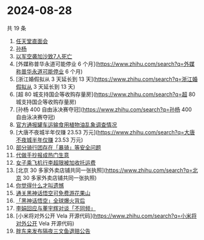 # 2024-08-28

共 19 条

<!-- BEGIN ZHIHUSEARCH -->
<!-- 最后更新时间 Wed Aug 28 2024 16:09:26 GMT+0800 (China Standard Time) -->
1. [任天堂直面会](https://www.zhihu.com/search?q=任天堂直面会)
1. [孙杨](https://www.zhihu.com/search?q=孙杨)
1. [以军空袭加沙致7人死亡](https://www.zhihu.com/search?q=以军空袭加沙致7人死亡)
1. [外媒称普华永道可能停业 6 个月](https://www.zhihu.com/search?q=外媒称普华永道可能停业 6 个月)
1. [浙江婚假拟从 3 天延长到 13 天](https://www.zhihu.com/search?q=浙江婚假拟从 3 天延长到 13 天)
1. [超 80 城支持国企等收购存量房](https://www.zhihu.com/search?q=超 80 城支持国企等收购存量房)
1. [孙杨 400 自由泳决赛夺冠](https://www.zhihu.com/search?q=孙杨 400 自由泳决赛夺冠)
1. [官方通报罐车运输食用植物油乱象调查情况](https://www.zhihu.com/search?q=官方通报罐车运输食用植物油乱象调查情况)
1. [大唐不夜城半年仅赚 23.53 万元](https://www.zhihu.com/search?q=大唐不夜城半年仅赚 23.53 万元)
1. [部分骑行团存在「暴骑」等安全问题](https://www.zhihu.com/search?q=部分骑行团存在「暴骑」等安全问题)
1. [代做手抄报成热门生意](https://www.zhihu.com/search?q=代做手抄报成热门生意)
1. [女子乘飞机行李超限被加收托运费](https://www.zhihu.com/search?q=女子乘飞机行李超限被加收托运费)
1. [北京 30 多家外卖店铺共同一张执照](https://www.zhihu.com/search?q=北京 30 多家外卖店铺共同一张执照)
1. [你觉得什么才叫遗憾](https://www.zhihu.com/search?q=你觉得什么才叫遗憾)
1. [通关黑神话悟空可免费游花果山](https://www.zhihu.com/search?q=通关黑神话悟空可免费游花果山)
1. [「黑神话悟空」全球爆火背后](https://www.zhihu.com/search?q=「黑神话悟空」全球爆火背后)
1. [李娟回应与董宇辉对谈「不同频」](https://www.zhihu.com/search?q=李娟回应与董宇辉对谈「不同频」)
1. [小米将对外公开 Vela 开源代码](https://www.zhihu.com/search?q=小米将对外公开 Vela 开源代码)
1. [胖东来发布隔夜三文鱼退赔公告](https://www.zhihu.com/search?q=胖东来发布隔夜三文鱼退赔公告)
<!-- END ZHIHUSEARCH -->
